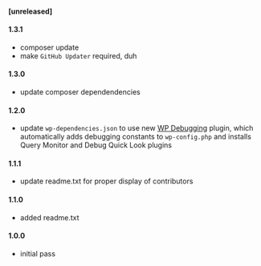 #### [unreleased]

#### 1.3.1
* composer update
* make `GitHub Updater` required, duh

#### 1.3.0
* update composer dependendencies

#### 1.2.0
* update `wp-dependencies.json` to use new [WP Debugging](https://github.com/afragen/wp-debugging) plugin, which automatically adds debugging constants to `wp-config.php` and installs Query Monitor and Debug Quick Look plugins

#### 1.1.1
* update readme.txt for proper display of contributors

#### 1.1.0
* added readme.txt

#### 1.0.0
* initial pass
